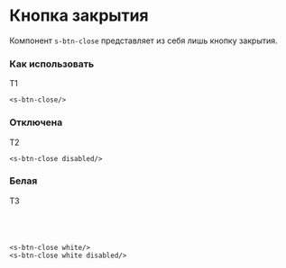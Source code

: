# Кнопка закрытия

Компонент `s-btn-close` представляет из себя лишь кнопку закрытия. 

### Как использовать
Т1

<s-btn-close/>

``` vue
<s-btn-close/>
```

### Отключена
Т2

<s-btn-close disabled/>

``` vue
<s-btn-close disabled/>
```

### Белая
Т3

<div class="bg-secondary d-flex align-items-center" style="height: 40px;">
<s-btn-close white/>
<s-btn-close white disabled/>
</div>

``` vue
<s-btn-close white/>
<s-btn-close white disabled/>
```